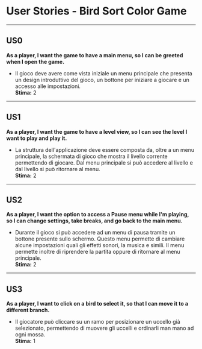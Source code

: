 # User Stories - Bird Sort Color Game

---

## US0
**As a player, I want the game to have a main menu, so I can be greeted when I open the game.**  
- Il gioco deve avere come vista iniziale un menu principale che presenta un design introduttivo del gioco, un bottone per iniziare a giocare e un accesso alle impostazioni.  
**Stima:** 2

---

## US1
**As a player, I want the game to have a level view, so I can see the level I want to play and play it.**  
- La struttura dell'applicazione deve essere composta da, oltre a un menu principale, la schermata di gioco che mostra il livello corrente permettendo di giocare. Dal menu principale si può accedere al livello e dal livello si può ritornare al menu.  
**Stima:** 2

---

## US2
**As a player, I want the option to access a Pause menu while I'm playing, so I can change settings, take breaks, and go back to the main menu.**  
- Durante il gioco si può accedere ad un menu di pausa tramite un bottone presente sullo schermo. Questo menu permette di cambiare alcune impostazioni quali gli effetti sonori, la musica e simili. Il menu permette inoltre di riprendere la partita oppure di ritornare al menu principale.  
**Stima:** 2

---

## US3
**As a player, I want to click on a bird to select it, so that I can move it to a different branch.**  
- Il giocatore può cliccare su un ramo per posizionare un uccello già selezionato, permettendo di muovere gli uccelli e ordinarli man mano ad ogni mossa.  
**Stima:** 1

